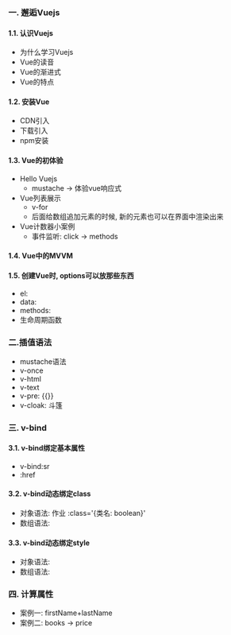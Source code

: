 
### 一. 邂逅Vuejs

#### 1.1. 认识Vuejs

* 为什么学习Vuejs
* Vue的读音
* Vue的渐进式
* Vue的特点

#### 1.2. 安装Vue

* CDN引入
* 下载引入
* npm安装

#### 1.3. Vue的初体验

* Hello Vuejs
  * mustache -> 体验vue响应式
* Vue列表展示
  * v-for
  * 后面给数组追加元素的时候, 新的元素也可以在界面中渲染出来
* Vue计数器小案例
  * 事件监听: click -> methods

#### 1.4. Vue中的MVVM

#### 1.5. 创建Vue时, options可以放那些东西

* el:
* data:
* methods:
* 生命周期函数


### 二.插值语法

* mustache语法
* v-once
* v-html
* v-text
* v-pre: {{}}
* v-cloak: 斗篷


### 三. v-bind

#### 3.1. v-bind绑定基本属性

* v-bind:sr
* :href

#### 3.2. v-bind动态绑定class

* 对象语法: 作业 :class='{类名: boolean}'
* 数组语法: 

#### 3.3. v-bind动态绑定style

* 对象语法:
* 数组语法:


### 四. 计算属性

* 案例一: firstName+lastName
* 案例二: books -> price

